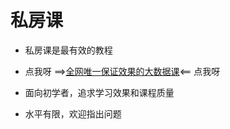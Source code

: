 # 私房课

* 私房课是最有效的教程

* 点我呀 ==>[全网唯一保证效果的大数据课](https://github.com/huangyuefeng/study/wiki/)<== 点我呀

* 面向初学者，追求学习效果和课程质量

* 水平有限，欢迎指出问题

